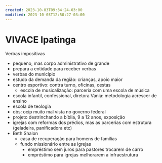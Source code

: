 ```yaml
---
created: 2023-10-03T09:34:24-03:00
modified: 2023-10-03T12:50:27-03:00
---
```


# VIVACE Ipatinga

Verbas impositivas
- pequeno, mas corpo administrativo de grande
- prepara a entidade para receber verbas
- verbas do município
- estudo da demanda da região: crianças, apoio maior
- centro esportivo: contra turno, oficinas, cestas
  - escola de musicalização: parceria com uma escola de música 
- escola infantil, confessional, diretora Vania: metodologia acrescer de ensino
- escola de teologia
- obs: ocip muito mal vista no governo federal
- projeto destrinchando a bíblia, 9 a 12 anos, exposição
- igrejas com reformas dos prédios, mas as parcerias com estrutura (geladeira, panificadora etc)
- Beth Shalon
  - casa de recuperação para homens de famílias
  - fundo missionário entre as igrejas
    - empréstimo sem juros para pastores trocarem de carro
    - empréstimo para igrejas melhorarem a infraestrutura

